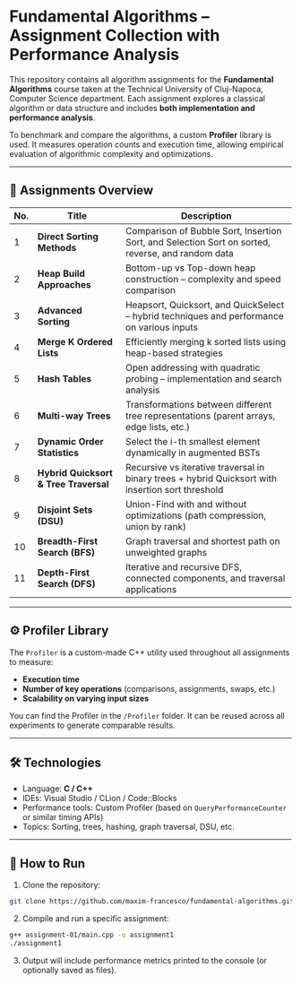 # Fundamental Algorithms – Assignment Collection with Performance Analysis

This repository contains all algorithm assignments for the **Fundamental Algorithms** course taken at the Technical University of Cluj-Napoca, Computer Science department. Each assignment explores a classical algorithm or data structure and includes **both implementation and performance analysis**.

To benchmark and compare the algorithms, a custom **Profiler** library is used. It measures operation counts and execution time, allowing empirical evaluation of algorithmic complexity and optimizations.

---

## 📘 Assignments Overview

| No. | Title | Description |
|-----|-------|-------------|
| 1 | **Direct Sorting Methods** | Comparison of Bubble Sort, Insertion Sort, and Selection Sort on sorted, reverse, and random data |
| 2 | **Heap Build Approaches** | Bottom-up vs Top-down heap construction – complexity and speed comparison |
| 3 | **Advanced Sorting** | Heapsort, Quicksort, and QuickSelect – hybrid techniques and performance on various inputs |
| 4 | **Merge K Ordered Lists** | Efficiently merging k sorted lists using heap-based strategies |
| 5 | **Hash Tables** | Open addressing with quadratic probing – implementation and search analysis |
| 6 | **Multi-way Trees** | Transformations between different tree representations (parent arrays, edge lists, etc.) |
| 7 | **Dynamic Order Statistics** | Select the i-th smallest element dynamically in augmented BSTs |
| 8 | **Hybrid Quicksort & Tree Traversal** | Recursive vs iterative traversal in binary trees + hybrid Quicksort with insertion sort threshold |
| 9 | **Disjoint Sets (DSU)** | Union-Find with and without optimizations (path compression, union by rank) |
| 10 | **Breadth-First Search (BFS)** | Graph traversal and shortest path on unweighted graphs |
| 11 | **Depth-First Search (DFS)** | Iterative and recursive DFS, connected components, and traversal applications |

---

## ⚙️ Profiler Library

The `Profiler` is a custom-made C++ utility used throughout all assignments to measure:

- **Execution time**
- **Number of key operations** (comparisons, assignments, swaps, etc.)
- **Scalability on varying input sizes**

You can find the Profiler in the `/Profiler` folder. It can be reused across all experiments to generate comparable results.

---

## 🛠️ Technologies

- Language: **C / C++**
- IDEs: Visual Studio / CLion / Code::Blocks
- Performance tools: Custom Profiler (based on `QueryPerformanceCounter` or similar timing APIs)
- Topics: Sorting, trees, hashing, graph traversal, DSU, etc.

---

## 🚀 How to Run

1. Clone the repository:
```bash
git clone https://github.com/maxim-francesco/fundamental-algorithms.git
```

2. Compile and run a specific assignment:
```bash
g++ assignment-01/main.cpp -o assignment1
./assignment1
```

3. Output will include performance metrics printed to the console (or optionally saved as files).

